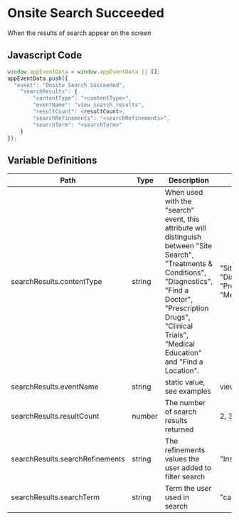 # Onsite Search Succeeded

When the results of search appear on the screen

## Javascript Code
```js
window.appEventData = window.appEventData || [];
appEventData.push({
  "event": "Onsite Search Succeeded",
    "searchResults": {
        "contentType": "<contentType>",
        "eventName": "view_search_results",
        "resultCount": <resultCount>,
        "searchRefinements": "<searchRefinements>",
        "searchTerm": "<searchTerm>"
    }
});
```

## Variable Definitions

|Path|Type|Description|Example|
| --- | --- | --- | --- |
|searchResults.contentType|string|When used with the "search" event, this attribute will distinguish between "Site Search", "Treatments & Conditions", "Diagnostics", "Find a Doctor", "Prescription Drugs", "Clinical Trials", "Medical Education" and "Find a Location".|"Site Search", "Treatments & Conditions", "Diagnostics", "Find a Doctor", "Prescription Drugs", "Clinical Trials", "Medical Education", "Find a Location"|
|searchResults.eventName|string|static value, see examples|view\_search\_results|
|searchResults.resultCount|number|The number of search results returned|2, 300, 1000|
|searchResults.searchRefinements|string|The refinements values the user added to filter search|"Insursance:Anthem\|Treats:adults,seniors"|
|searchResults.searchTerm|string|Term the user used in search|"cancer", "dr. smith"|




